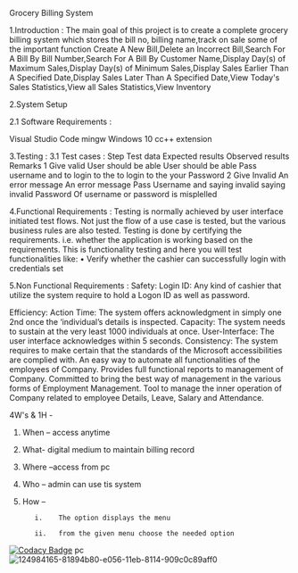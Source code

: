 Grocery Billing System

1.Introduction : The main goal of this project is to create a complete grocery billing system which stores the bill no, billing name,track on sale some of the important function Create A New Bill,Delete an Incorrect Bill,Search For A Bill By Bill Number,Search For A Bill By Customer Name,Display Day(s) of Maximum Sales,Display Day(s) of Minimum Sales,Display Sales Earlier Than A Specified Date,Display Sales Later Than A Specified Date,View Today's Sales Statistics,View all Sales Statistics,View Inventory

2.System Setup

2.1 Software Requirements :

Visual Studio Code
mingw
Windows 10
cc++ extension

3.Testing : 3.1 Test cases : Step Test data Expected results Observed results Remarks
1 Give valid User should be able User should be able Pass username and to login to the to login to the your Password 
2 Give Invalid An error message An error message Pass
Username and saying invalid saying invalid Password Of username or password is misplelled

4.Functional Requirements : Testing is normally achieved by user interface initiated test flows. Not just the flow of a use case is tested, but the various business rules are also tested. Testing is done by certifying the requirements. i.e. whether the application is working based on the requirements. This is functionality testing and here you will test functionalities like: • Verify whether the cashier can successfully login with credentials set

5.Non Functional Requirements : Safety: Login ID: Any kind of cashier that utilize the system require to hold a Logon ID as well as password.

Efficiency:
Action Time: The system offers acknowledgment in simply one 2nd once the ‘individual’s details is inspected.
Capacity: The system needs to sustain at the very least 1000 individuals at once.
User-Interface: The user interface acknowledges within 5 seconds.
Consistency: The system requires to make certain that the standards of the Microsoft accessibilities are complied with.
An easy way to automate all functionalities of the employees of Company. Provides full functional reports to management of Company. 
Committed to bring the best way of management in the various forms of Employment Management. 
Tool to manage the inner operation of Company related to employee Details, Leave, Salary and Attendance.

4W's & 1H -

1. When – access anytime

2. What- digital medium to maintain billing record

3. Where –access from  pc

4. Who – admin can use tis system

5. How –

          i.	The option displays the menu

          ii.	from the given menu choose the needed option 
   

[![Codacy Badge](https://app.codacy.com/project/badge/Grade/3ba09c6e655f4331ac87bb30fbb601cf)](https://www.codacy.com/gh/vineelbattula00/311009_miniproject/dashboard?utm_source=github.com&amp;utm_medium=referral&amp;utm_content=vineelbattula00/311009_miniproject&amp;utm_campaign=Badge_Grade)
pc![124984165-81894b80-e056-11eb-8114-909c0c89aff0](https://user-images.githubusercontent.com/86198474/125685403-d3e78de0-a3db-4540-81ee-2a0644ab5d3f.png)

